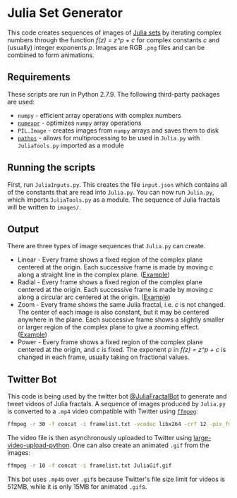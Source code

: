 # Julia Set Generator

This code creates sequences of images of 
[Julia sets](http://www.karlsims.com/julia.html) by iterating complex 
numbers through the function *f(z) = z^p + c* for complex constants *c*
and (usually) integer exponents *p*.
Images are RGB `.png` files and can be combined to form animations.

## Requirements

These scripts are run in Python 2.7.9. 
The following third-party packages are used:

* `numpy` - efficient array operations with complex numbers
* [`numexpr`](https://github.com/pydata/numexpr) - optimizes `numpy` array 
operations
* `PIL.Image` - creates images from `numpy` arrays and saves them to disk
* [`pathos`](https://github.com/uqfoundation/pathos) - allows for 
multiprocessing to be used in `Julia.py` with `JuliaTools.py` 
imported as a module

## Running the scripts

First, run `JuliaInputs.py`. This creates the file
`input.json` which contains all of the constants that are read into
`Julia.py`. You can now run `Julia.py`, which imports
`JuliaTools.py` as a module. The sequence of Julia 
fractals will be written to `images/`.

## Output

There are three types of image sequences that `Julia.py` can create.

* Linear - Every frame shows a fixed region of the complex plane 
centered at the origin. Each successive frame is made by moving 
*c* along a straight line in the complex plane.
([Example](https://twitter.com/JuliaFractalBot/status/883609555418087425))
* Radial - Every frame shows a fixed region of the complex plane
centered at the origin. Each successive frame is made by moving 
*c* along a circular arc centered at the origin.
([Example](https://twitter.com/JuliaFractalBot/status/882560744625254401))
* Zoom - Every frame shows the same Julia fractal, i.e. *c* is not changed.
The center of each image is also constant, but it may be centered anywhere
in the plane. Each successive frame shows a slightly smaller or larger 
region of the complex plane to give a zooming effect. 
([Example](https://twitter.com/JuliaFractalBot/status/883642095684210688))
* Power - Every frame shows a fixed region of the complex plane centered 
at the origin, and *c* is fixed. The exponent *p* in *f(z) = z^p + c* is 
changed in each frame, usually taking on fractional values.

## Twitter Bot

This code is being used by the twitter bot 
[@JuliaFractalBot](https://twitter.com/JuliaFractalBot) to generate and
tweet videos of Julia fractals. A sequence of images produced by `Julia.py`
is converted to a `.mp4` video compatible with Twitter using 
[`ffmpeg`](https://github.com/FFmpeg/FFmpeg):
```bash
ffmpeg -r 30 -f concat -i framelist.txt -vcodec libx264 -crf 12 -pix_fmt yuv420p -s 1024:1024 -aspect 1:1 JuliaVid.mp4
```
The video file is then asynchronously uploaded to Twitter using
[large-video-upload-python](https://github.com/twitterdev/large-video-upload-python/).
One can also create an animated `.gif` from the images:
```bash
ffmpeg -r 10 -f concat -i framelist.txt JuliaGif.gif
```
This bot uses `.mp4`s over `.gif`s because Twitter's file size limit for 
videos is 512MB, while it is only 15MB for animated `.gif`s.
